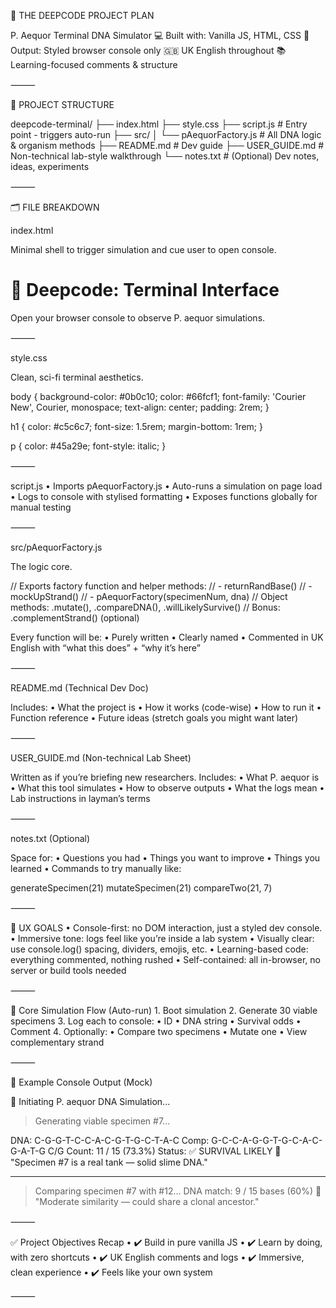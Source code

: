 
🧠 THE DEEPCODE PROJECT PLAN

P. Aequor Terminal DNA Simulator
💻 Built with: Vanilla JS, HTML, CSS
🎯 Output: Styled browser console only
🇬🇧 UK English throughout
📚 Learning-focused comments & structure

⸻

📂 PROJECT STRUCTURE

deepcode-terminal/
├── index.html
├── style.css
├── script.js               # Entry point - triggers auto-run
├── src/
│   └── pAequorFactory.js   # All DNA logic & organism methods
├── README.md               # Dev guide
├── USER_GUIDE.md           # Non-technical lab-style walkthrough
└── notes.txt               # (Optional) Dev notes, ideas, experiments


⸻

🗂️ FILE BREAKDOWN

index.html

Minimal shell to trigger simulation and cue user to open console.

<!DOCTYPE html>
<html lang="en">
<head>
  <meta charset="UTF-8" />
  <title>Deepcode Console</title>
  <link rel="stylesheet" href="style.css" />
</head>
<body>
  <main>
    <h1>🧬 Deepcode: Terminal Interface</h1>
    <p>Open your browser console to observe P. aequor simulations.</p>
  </main>
  <script src="script.js" type="module"></script>
</body>
</html>


⸻

style.css

Clean, sci-fi terminal aesthetics.

body {
  background-color: #0b0c10;
  color: #66fcf1;
  font-family: 'Courier New', Courier, monospace;
  text-align: center;
  padding: 2rem;
}

h1 {
  color: #c5c6c7;
  font-size: 1.5rem;
  margin-bottom: 1rem;
}

p {
  color: #45a29e;
  font-style: italic;
}


⸻

script.js
	•	Imports pAequorFactory.js
	•	Auto-runs a simulation on page load
	•	Logs to console with stylised formatting
	•	Exposes functions globally for manual testing

⸻

src/pAequorFactory.js

The logic core.

// Exports factory function and helper methods:
// - returnRandBase()
// - mockUpStrand()
// - pAequorFactory(specimenNum, dna)
// Object methods: .mutate(), .compareDNA(), .willLikelySurvive()
// Bonus: .complementStrand() (optional)

Every function will be:
	•	Purely written
	•	Clearly named
	•	Commented in UK English with “what this does” + “why it’s here”

⸻

README.md (Technical Dev Doc)

Includes:
	•	What the project is
	•	How it works (code-wise)
	•	How to run it
	•	Function reference
	•	Future ideas (stretch goals you might want later)

⸻

USER_GUIDE.md (Non-technical Lab Sheet)

Written as if you’re briefing new researchers.
Includes:
	•	What P. aequor is
	•	What this tool simulates
	•	How to observe outputs
	•	What the logs mean
	•	Lab instructions in layman’s terms

⸻

notes.txt (Optional)

Space for:
	•	Questions you had
	•	Things you want to improve
	•	Things you learned
	•	Commands to try manually like:

generateSpecimen(21)
mutateSpecimen(21)
compareTwo(21, 7)



⸻

🎯 UX GOALS
	•	Console-first: no DOM interaction, just a styled dev console.
	•	Immersive tone: logs feel like you’re inside a lab system
	•	Visually clear: use console.log() spacing, dividers, emojis, etc.
	•	Learning-based code: everything commented, nothing rushed
	•	Self-contained: all in-browser, no server or build tools needed

⸻

🔁 Core Simulation Flow (Auto-run)
	1.	Boot simulation
	2.	Generate 30 viable specimens
	3.	Log each to console:
	•	ID
	•	DNA string
	•	Survival odds
	•	Comment
	4.	Optionally:
	•	Compare two specimens
	•	Mutate one
	•	View complementary strand

⸻

🧬 Example Console Output (Mock)

🧬 Initiating P. aequor DNA Simulation...

> Generating viable specimen #7...

  DNA:  C-G-G-T-C-C-A-C-G-T-G-C-T-A-C
  Comp: G-C-C-A-G-G-T-G-C-A-C-G-A-T-G
  C/G Count: 11 / 15 (73.3%)
  Status: ✅ SURVIVAL LIKELY
  🧪 "Specimen #7 is a real tank — solid slime DNA."

--------------------------------------------------

> Comparing specimen #7 with #12...
  DNA match: 9 / 15 bases (60%)
  🧪 "Moderate similarity — could share a clonal ancestor."


⸻

✅ Project Objectives Recap
	•	✔️ Build in pure vanilla JS
	•	✔️ Learn by doing, with zero shortcuts
	•	✔️ UK English comments and logs
	•	✔️ Immersive, clean experience
	•	✔️ Feels like your own system

⸻

